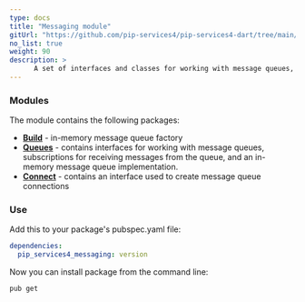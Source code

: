 ```yaml
---
type: docs
title: "Messaging module"
gitUrl: "https://github.com/pip-services4/pip-services4-dart/tree/main/pip-services4-messaging-dart"
no_list: true
weight: 90
description: > 
      A set of interfaces and classes for working with message queues, as well as an in-memory message queue implementation. 
---
```


### Modules

The module contains the following packages:

- [**Build**](build) - in-memory message queue factory
- [**Queues**](queues) - contains interfaces for working with message queues, subscriptions for receiving messages from the queue, and an in-memory message queue implementation.
- [**Connect**](connect) - contains an interface used to create message queue connections

### Use

Add this to your package's pubspec.yaml file:
```yaml
dependencies:
  pip_services4_messaging: version
```

Now you can install package from the command line:
```bash
pub get
```

